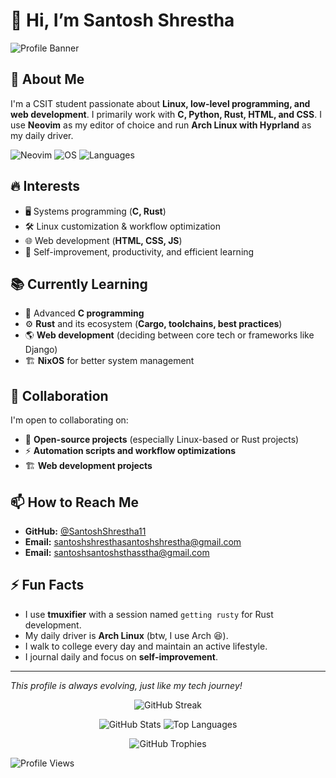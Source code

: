 # 👋 Hi, I’m Santosh Shrestha

![Profile Banner](https://via.placeholder.com/1000x200?text=Welcome+to+My+GitHub+Profile)

## 🚀 About Me
I'm a CSIT student passionate about **Linux, low-level programming, and web development**. I primarily work with **C, Python, Rust, HTML, and CSS**. I use **Neovim** as my editor of choice and run **Arch Linux with Hyprland** as my daily driver.

![Neovim](https://img.shields.io/badge/Editor-Neovim-blue?style=flat&logo=neovim) ![OS](https://img.shields.io/badge/OS-Arch%20Linux-blue?style=flat&logo=arch-linux)
![Languages](https://skillicons.dev/icons?i=c,python,rust,html,css,js,bash)

## 🔥 Interests
- 🖥️ Systems programming (**C, Rust**)
- 🛠️ Linux customization & workflow optimization
- 🌐 Web development (**HTML, CSS, JS**)
- 📖 Self-improvement, productivity, and efficient learning

## 📚 Currently Learning
- 📌 Advanced **C programming**
- ⚙️ **Rust** and its ecosystem (**Cargo, toolchains, best practices**)
- 🌎 **Web development** (deciding between core tech or frameworks like Django)
- 🏗️ **NixOS** for better system management

## 🤝 Collaboration
I'm open to collaborating on:
- 🤖 **Open-source projects** (especially Linux-based or Rust projects)
- ⚡ **Automation scripts and workflow optimizations**
- 🏗️ **Web development projects**

## 📫 How to Reach Me
- **GitHub:** [@SantoshShrestha11](https://github.com/SantoshShrestha11)
- **Email:** [santoshshresthasantoshshrestha@gmail.com](mailto:santoshshresthasantoshshrestha@gmail.com)
- **Email:** [santoshsantoshsthasstha@gmail.com](mailto:santoshsantoshsthastha@gmail.com)

## ⚡ Fun Facts
- I use **tmuxifier** with a session named `getting rusty` for Rust development.
- My daily driver is **Arch Linux** (btw, I use Arch 😆).
- I walk to college every day and maintain an active lifestyle.
- I journal daily and focus on **self-improvement**.

---
_This profile is always evolving, just like my tech journey!_

<p align="center">
  <img src="https://github-readme-streak-stats.herokuapp.com/?user=SantoshShrestha11&theme=radical&hide_border=true" alt="GitHub Streak" />
</p>

<p align="center">
  <img src="https://github-readme-stats.vercel.app/api?username=SantoshShrestha11&show_icons=true&theme=radical" alt="GitHub Stats" />
  <img src="https://github-readme-stats.vercel.app/api/top-langs/?username=SantoshShrestha11&layout=compact&theme=radical" alt="Top Languages" />
</p>

<p align="center">
  <img src="https://github-profile-trophy.vercel.app/?username=SantoshShrestha11&theme=radical&column=7" alt="GitHub Trophies" />
</p>

![Profile Views](https://komarev.com/ghpvc/?username=SantoshShrestha11&color=blue)
